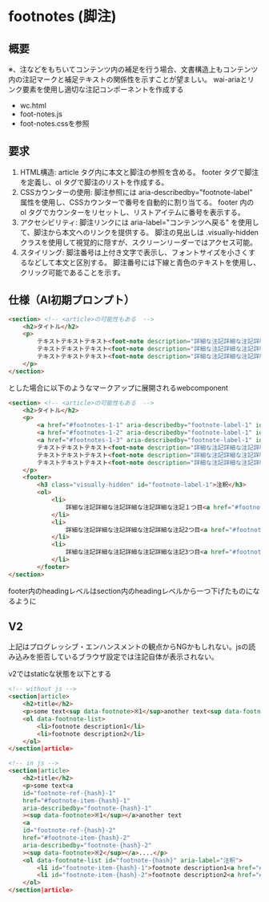 # footnotes (脚注)

## 概要
※、注などをもちいてコンテンツ内の補足を行う場合、文書構造上もコンテンツ内の注記マークと補足テキストの関係性を示すことが望ましい。
wai-ariaとリンク要素を使用し適切な注記コンポーネントを作成する

- wc.html
- foot-notes.js
- foot-notes.cssを参照
## 要求
1. HTML構造:
article タグ内に本文と脚注の参照を含める。
footer タグで脚注を定義し、ol タグで脚注のリストを作成する。
2. CSSカウンターの使用:
脚注参照には aria-describedby="footnote-label" 属性を使用し、CSSカウンターで番号を自動的に割り当てる。
footer 内の ol タグでカウンターをリセットし、リストアイテムに番号を表示する。
3. アクセシビリティ:
脚注リンクには aria-label="コンテンツへ戻る" を使用して、脚注から本文へのリンクを提供する。
脚注の見出しは .visually-hidden クラスを使用して視覚的に隠すが、スクリーンリーダーではアクセス可能。
1. スタイリング:
脚注番号は上付き文字で表示し、フォントサイズを小さくするなどして本文と区別する。
脚注番号には下線と青色のテキストを使用し、クリック可能であることを示す。


## 仕様（AI初期プロンプト）
```html
<section> <!-- <article>の可能性もある  -->
    <h2>タイトル</h2>
    <p>
        テキストテキストテキスト<foot-note description="詳細な注記詳細な注記詳細な注記詳細な注記１つ目">注記が必要な単語ひとつめ</foot-note>
        テキストテキストテキスト<foot-note description="詳細な注記詳細な注記詳細な注記詳細な注記２つ目">注記が必要な単語ふたつめ</foot-note>
        テキストテキストテキスト<foot-note description="詳細な注記詳細な注記詳細な注記詳細な注記3つ目">注記が必要な単語みっつめ</foot-note>
    </p>
</section>
```
とした場合に以下のようなマークアップに展開されるwebcomponent

```html
<section> <!-- <article>の可能性もある  -->
    <h2>タイトル</h2>
    <p>
        <a href="#footnotes-1-1" aria-describedby="footnote-label-1" id="footnotes-ref-1-1">注記が必要な単語ひとつめ</a>
        <a href="#footnotes-1-2" aria-describedby="footnote-label-1" id="footnotes-ref-1-2">注記が必要な単語ふたつめ</a>
        <a href="#footnotes-1-3" aria-describedby="footnote-label-1" id="footnotes-ref-1-3">注記が必要な単語みっつめ</a>
        テキストテキストテキスト<foot-note description="詳細な注記詳細な注記詳細な注記詳細な注記１つ目"></foot-note>
        テキストテキストテキスト<foot-note description="詳細な注記詳細な注記詳細な注記詳細な注記２つ目">注記が必要な単語ふたつめ</foot-note>
        テキストテキストテキスト<foot-note description="詳細な注記詳細な注記詳細な注記詳細な注記3つ目">注記が必要な単語みっつめ</foot-note>
    </p>
    <footer>
        <h3 class="visually-hidden" id="footnote-label-1">注釈</h3>
        <ol>
            <li>
                詳細な注記詳細な注記詳細な注記詳細な注記１つ目<a href="#footnotes-ref-1-1" aria-label="Back to content">↩</a>
            </li>
            <li>
                詳細な注記詳細な注記詳細な注記詳細な注記2つ目<a href="#footnotes-ref-1-2" aria-label="Back to content">↩</a>
            </li>
            <li>
                詳細な注記詳細な注記詳細な注記詳細な注記3つ目<a href="#footnotes-ref-1-3" aria-label="Back to content">↩</a>
            </li>
        </footer>
</section>
```

footer内のheadingレベルはsection内のheadingレベルから一つ下げたものになるように

## V2
上記はプログレッシブ・エンハンスメントの観点からNGかもしれない。jsの読み込みを拒否しているブラウザ設定では注記自体が表示されない。

v2ではstaticな状態を以下とする


```html
<!-- without js -->
<section|article>
    <h2>title</h2>
    <p>some text<sup data-footnote>※1</sup>another text<sup data-footnote>※2</sup>....</p>
    <ol data-footnote-list>
        <li>footnote description1</li>
        <li>footnote description2</li>
    </ol>
</section|article>

<!-- in js -->
<section|article>
    <h2>title</h2>
    <p>some text<a 
    id="footnote-ref-{hash}-1" 
    href="#footnote-item-{hash}-1" 
    aria-describedby="footnote-{hash}-1"
    ><sup data-footnote>※1</sup></a>another text
    <a 
    id="footnote-ref-{hash}-2" 
    href="#footnote-item-{hash}-2" 
    aria-describedby="footnote-{hash}-2"
    ><sup data-footnote>※2</sup></a>....</p>
    <ol data-footnote-list id="footnote-{hash}" aria-label="注釈">
        <li id="footnote-item-{hash}-1">footnote description1<a href="#footnote-ref-{hash}-1" aria-label="Back to content">↩</a></li>
        <li id="footnote-item-{hash}-2">footnote description2<a href="#footnote-ref-{hash}-2" aria-label="Back to content">↩</a></li>
    </ol>
</section|article>
```